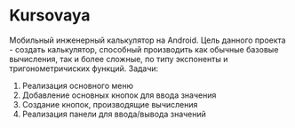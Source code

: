 # Kursovaya

Мобильный инженерный калькулятор на Android. Цель данного проекта - создать калькулятор, способный производить как обычные базовые вычисления, так и более сложные, по типу экспоненты и тригонометричиских функций.
Задачи:

1.	Реализация основного меню
2.	Добавление основных кнопок для ввода значения
3.	Создание кнопок, производящие вычисления
4.	Реализация панели для ввода/вывода значений
